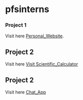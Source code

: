 # pfsinterns

### Project 1

Visit here 
[Personal_Website](https://github.com/Uttamkumargupta000/pfsinterns/tree/main/Personal-website).


## Project 2

Visit here 
[Visit Scientific_Calculator](https://github.com/Uttamkumargupta000/pfsinterns/tree/main/Scientific_Calculator)


## Project 2

Visit here 
[Chat_App](https://github.com/Uttamkumargupta000/pfsinterns/tree/main/Chat_App)